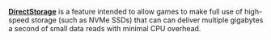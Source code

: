 [**DirectStorage**](https://github.com/microsoft/DirectStorage) is a feature intended to allow games to make full use of high-speed storage (such as NVMe SSDs) that can can deliver multiple gigabytes a second of small data reads with minimal CPU overhead.
